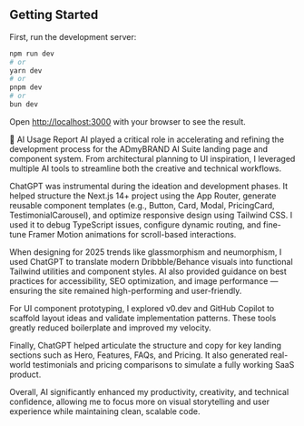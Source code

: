 ## Getting Started

First, run the development server:

```bash
npm run dev
# or
yarn dev
# or
pnpm dev
# or
bun dev
```

Open [http://localhost:3000](http://localhost:3000) with your browser to see the result.



🤖 AI Usage Report
AI played a critical role in accelerating and refining the development process for the ADmyBRAND AI Suite landing page and component system. From architectural planning to UI inspiration, I leveraged multiple AI tools to streamline both the creative and technical workflows.

ChatGPT was instrumental during the ideation and development phases. It helped structure the Next.js 14+ project using the App Router, generate reusable component templates (e.g., Button, Card, Modal, PricingCard, TestimonialCarousel), and optimize responsive design using Tailwind CSS. I used it to debug TypeScript issues, configure dynamic routing, and fine-tune Framer Motion animations for scroll-based interactions.

When designing for 2025 trends like glassmorphism and neumorphism, I used ChatGPT to translate modern Dribbble/Behance visuals into functional Tailwind utilities and component styles. AI also provided guidance on best practices for accessibility, SEO optimization, and image performance — ensuring the site remained high-performing and user-friendly.

For UI component prototyping, I explored v0.dev and GitHub Copilot to scaffold layout ideas and validate implementation patterns. These tools greatly reduced boilerplate and improved my velocity.

Finally, ChatGPT helped articulate the structure and copy for key landing sections such as Hero, Features, FAQs, and Pricing. It also generated real-world testimonials and pricing comparisons to simulate a fully working SaaS product.

Overall, AI significantly enhanced my productivity, creativity, and technical confidence, allowing me to focus more on visual storytelling and user experience while maintaining clean, scalable code.

